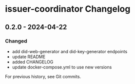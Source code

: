 # issuer-coordinator Changelog

## 0.2.0 - 2024-04-22
### Changed
- add did-web-generator and did-key-generator endpoints
- update README
- added CHANGELOG
- update docker-compose.yml to use new versions

For previous history, see Git commits.